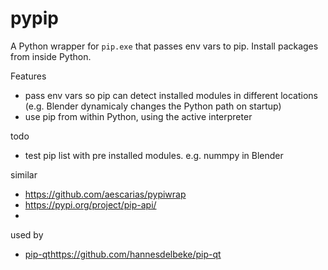 # pypip
A Python wrapper for `pip.exe` that passes env vars to pip.
Install packages from inside Python.

Features
- pass env vars so pip can detect installed modules in different locations (e.g. Blender dynamicaly changes the Python path on startup)
- use pip from within Python, using the active interpreter

todo
- test pip list with pre installed modules. e.g. nummpy in Blender

similar
- https://github.com/aescarias/pypiwrap
- https://pypi.org/project/pip-api/
- 

used by
- [pip-qt](https://github.com/hannesdelbeke/pip-qt)https://github.com/hannesdelbeke/pip-qt
